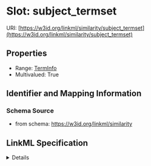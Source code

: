 # Slot: subject_termset

URI: [https://w3id.org/linkml/similarity/subject_termset](https://w3id.org/linkml/similarity/subject_termset)



<!-- no inheritance hierarchy -->




## Properties

* Range: [TermInfo](TermInfo.md)
* Multivalued: True







## Identifier and Mapping Information







### Schema Source


* from schema: https://w3id.org/linkml/similarity




## LinkML Specification

<details>
```yaml
name: subject_termset
from_schema: https://w3id.org/linkml/similarity
rank: 1000
multivalued: true
alias: subject_termset
domain_of:
- TermSetPairwiseSimilarity
range: TermInfo
inlined: true

```
</details>